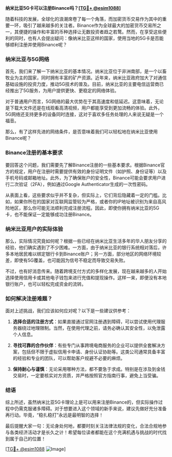 **纳米比亚5G卡可以注册Binance吗？[[TG💪+ @esim1088](https://t.me/s/esim1088)]**

随着科技的发展，全球化的浪潮席卷了每一个角落，而加密货币交易作为其中的重要一环，吸引了越来越多的关注者。Binance作为全球最大的加密货币交易所之一，其便捷的操作和丰富的币种选择让无数投资者趋之若鹜。然而，在享受这些便利的同时，也有人会提出疑问：像纳米比亚这样的国家，使用当地的5G卡是否能够顺利注册并使用Binance呢？

### 纳米比亚与5G网络

首先，我们来了解一下纳米比亚的基本情况。纳米比亚位于非洲南部，是一个以畜牧业为主的国家，同时拥有丰富的矿产资源。近年来，纳米比亚政府加大了对通信基础设施的投资力度，推动5G技术的普及。目前，纳米比亚的主要电信运营商已经推出了5G服务，为用户提供更快、更稳定的网络体验。

对于普通用户而言，5G网络的最大优势在于其高速度和低延迟。这意味着，无论是下载大文件还是在线观看高清视频，用户都能享受到更加流畅的体验。此外，5G网络还支持更多的设备同时连接，这对于喜欢多任务处理的人来说无疑是一个福音。

那么，有了这样先进的网络条件，是否意味着我们可以轻松地在纳米比亚使用Binance呢？

### Binance注册的基本要求

要回答这个问题，我们需要先了解Binance注册的一些基本要求。根据Binance官方的规定，用户在注册时需要提供有效的身份证明文件（如护照、身份证等）以及手机号码或邮箱地址。此外，为了确保账户的安全性，Binance可能会要求用户进行二次验证（2FA），例如通过Google Authenticator生成的一次性密码。

从表面上看，这些要求似乎并不复杂，但实际上，它们背后隐藏着一定的门槛。比如，如果你所在的国家对互联网监管较为严格，或者你的IP地址被识别为来自高风险地区，那么你可能无法顺利完成注册流程。因此，即使你拥有纳米比亚的5G卡，也不能保证一定能够成功注册Binance。

### 纳米比亚用户的实际体验

那么，实际情况究竟如何呢？根据一些已经在纳米比亚生活多年的华人朋友分享的经验，他们确实遇到了不少困难。一方面，由于纳米比亚的银行系统相对落后，许多本地居民难以绑定银行卡到Binance账户；另一方面，部分地区的网络环境较差，即使有5G覆盖，也可能因为信号不稳定而导致交易失败。

不过，也有好消息传来。随着跨境支付方式的多样化发展，现在越来越多的人开始选择使用信用卡或其他电子钱包来进行充值和提现操作。这样一来，即便没有本地银行账户，也可以轻松完成资金的流转。

### 如何解决注册难题？

面对上述挑战，我们应该如何应对呢？以下是一些建议供参考：

1. **选择合适的注册方式**：如果直接通过官网注册遇到障碍，可以尝试使用代理服务器绕过地理限制。当然，在使用代理之前，请务必确认其安全性，以免泄露个人信息。
   
2. **寻找可靠的合作伙伴**：有些专门从事跨境电商服务的企业可以提供全套解决方案，包括但不限于虚拟信用卡申请、身份认证协助等。这类公司通常具备丰富的经验和专业的团队，可以帮助客户规避不必要的麻烦。

3. **保持耐心与谨慎**：无论采用哪种方法，都不要急于求成。特别是在涉及到金钱交易时，一定要核实对方资质，并严格按照官方指南行事，避免上当受骗。

### 结语

综上所述，虽然纳米比亚5G卡理论上是可以用来注册Binance的，但实际操作过程中仍需克服诸多障碍。对于想要进入这个领域的新手来说，建议先做好充分准备再行动。毕竟，“稳扎稳打”永远是最明智的选择！

最后提醒大家一句：无论身处何地，都要时刻关注法律法规的变化，合法合规地参与各类经济活动才是长久之计！希望每位读者都能在这个充满机遇与挑战的时代找到属于自己的位置！

[[TG💪+ @esim1088](https://t.me/s/esim1088) ![Image](https://i.postimg.cc/4NQfJmqS/Snipaste-2025-05-13-00-14-12.png)]